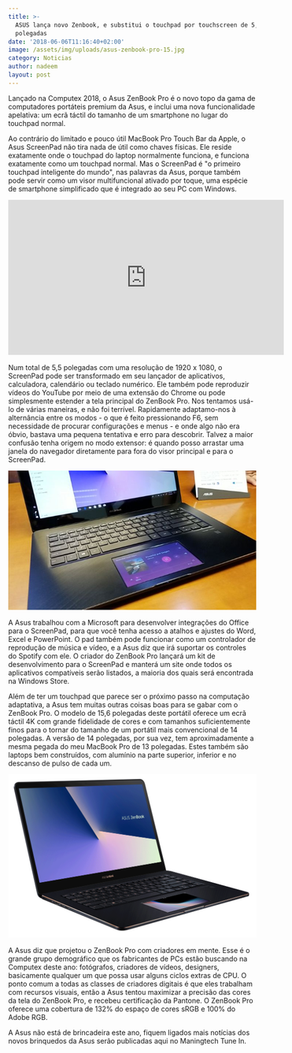 ```yaml
---
title: >-
  ASUS lança novo Zenbook, e substitui o touchpad por touchscreen de 5,5
  polegadas
date: '2018-06-06T11:16:40+02:00'
image: /assets/img/uploads/asus-zenbook-pro-15.jpg
category: Noticias
author: nadeem
layout: post
---
```

Lançado na Computex 2018, o Asus ZenBook Pro é o novo topo da gama de computadores portáteis premium da Asus, e inclui uma nova funcionalidade apelativa: um ecrã táctil do tamanho de um smartphone no lugar do touchpad normal. 

Ao contrário do limitado e pouco útil MacBook Pro Touch Bar da Apple, o Asus ScreenPad não tira nada de útil como chaves físicas. Ele reside exatamente onde o touchpad do laptop normalmente funciona, e funciona exatamente como um touchpad normal. Mas o ScreenPad é "o primeiro touchpad inteligente do mundo", nas palavras da Asus, porque também pode servir como um visor multifuncional ativado por toque, uma espécie de smartphone simplificado que é integrado ao seu PC com Windows.

<iframe width="560" height="315" src="https://www.youtube.com/embed/xUYClPbddeU" frameborder="0" allow="autoplay; encrypted-media" allowfullscreen></iframe>

Num total de 5,5 polegadas com uma resolução de 1920 x 1080, o ScreenPad pode ser transformado em seu lançador de aplicativos, calculadora, calendário ou teclado numérico. Ele também pode reproduzir vídeos do YouTube por meio de uma extensão do Chrome ou pode simplesmente estender a tela principal do ZenBook Pro. Nos tentamos usá-lo de várias maneiras, e não foi terrível. Rapidamente adaptamo-nos à alternância entre os modos - o que é feito pressionando F6, sem necessidade de procurar configurações e menus - e onde algo não era óbvio, bastava uma pequena tentativa e erro para descobrir. Talvez a maior confusão tenha origem no modo extensor: é quando posso arrastar uma janela do navegador diretamente para fora do visor principal e para o ScreenPad. 

![](/assets/img/uploads/pic.jpeg)

A Asus trabalhou com a Microsoft para desenvolver integrações do Office para o ScreenPad, para que você tenha acesso a atalhos e ajustes do Word, Excel e PowerPoint. O pad também pode funcionar como um controlador de reprodução de música e vídeo, e a Asus diz que irá suportar os controles do Spotify com ele. O criador do ZenBook Pro lançará um kit de desenvolvimento para o ScreenPad e manterá um site onde todos os aplicativos compatíveis serão listados, a maioria dos quais será encontrada na Windows Store.



Além de ter um touchpad que parece ser o próximo passo na computação adaptativa, a Asus tem muitas outras coisas boas para se gabar com o ZenBook Pro. O modelo de 15,6 polegadas deste portátil oferece um ecrã táctil 4K com grande fidelidade de cores e com tamanhos suficientemente finos para o tornar do tamanho de um portátil mais convencional de 14 polegadas. A versão de 14 polegadas, por sua vez, tem aproximadamente a mesma pegada do meu MacBook Pro de 13 polegadas. Estes também são laptops bem construídos, com alumínio na parte superior, inferior e no descanso de pulso de cada um.

![](/assets/img/uploads/zenbook-pro-15-thin-and-intel-core-i9-processor.gif)

A Asus diz que projetou o ZenBook Pro com criadores em mente. Esse é o grande grupo demográfico que os fabricantes de PCs estão buscando na Computex deste ano: fotógrafos, criadores de vídeos, designers, basicamente qualquer um que possa usar alguns ciclos extras de CPU. O ponto comum a todas as classes de criadores digitais é que eles trabalham com recursos visuais, então a Asus tentou maximizar a precisão das cores da tela do ZenBook Pro, e recebeu certificação da Pantone. O ZenBook Pro oferece uma cobertura de 132% do espaço de cores sRGB e 100% do Adobe RGB.

A Asus não está de brincadeira este ano, fiquem ligados mais notícias dos novos brinquedos da Asus serão publicadas aqui no Maningtech Tune In.
